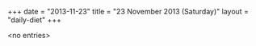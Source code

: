 +++
date = "2013-11-23"
title = "23 November 2013 (Saturday)"
layout = "daily-diet"
+++


\<no entries\>
